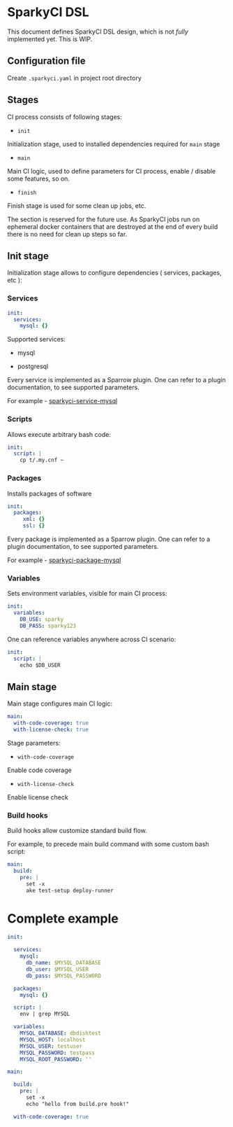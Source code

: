 # SparkyCI DSL

This document defines SparkyCI DSL design, which is not _fully_
implemented yet. This is WIP.

## Configuration file

Create `.sparkyci.yaml` in project root directory

## Stages

CI process consists of following stages:

* `init`

Initialization stage, used to installed dependencies required for `main` stage


* `main`

Main CI logic, used to define parameters for CI process, enable / disable some 
features, so on. 

* `finish`

Finish stage is used for some clean up jobs, etc. 

The section is reserved for the future use. As SparkyCI jobs run on
ephemeral docker containers that are destroyed at the end of every build
there is no need for clean up steps so far.

## Init stage

Initialization stage allows to configure dependencies ( services, packages, etc ):

### Services

```yaml
init:
  services:
    mysql: {}
```

Supported services:

* mysql

* postgresql

Every service is implemented as a Sparrow plugin.
One can refer to a plugin documentation,
to see supported parameters.

For example - [sparkyci-service-mysql](http://sparrowhub.io/plugin/sparkyci-service-mysql/0.000012)

### Scripts

Allows execute arbitrary bash code:

```yaml
init:
  script: |
    cp t/.my.cnf ~
```

### Packages 

Installs packages of software

```yaml
init:
  packages:
     xml: {}
     ssl: {}
```

Every package is implemented as a Sparrow plugin.
One can refer to a plugin documentation,
to see supported parameters.

For example - [sparkyci-package-mysql](http://sparrowhub.io/plugin/sparkyci-package-mysql/0.000002)


### Variables

Sets environment variables, visible for main CI process:

```yaml
init:
  variables:
    DB_USE: sparky
    DB_PASS: sparky123
```

One can reference variables anywhere 
across CI scenario:

```yaml
init:
  script: |
    echo $DB_USER
```

## Main stage

Main stage configures main CI logic:

```yaml
main:
  with-code-coverage: true
  with-license-check: true
```

Stage parameters:

* `with-code-coverage`

Enable code coverage

* `with-license-check`

Enable license check

### Build hooks

Build hooks allow customize standard build flow.

For example, to precede main build command with some custom bash script:

```yaml
main:
  build:
    pre: |
      set -x
      ake test-setup deploy-runner
```

# Complete example

```yaml
init:

  services:
    mysql:
      db_name: $MYSQL_DATABASE
      db_user: $MYSQL_USER
      db_pass: $MYSQL_PASSWORD

  packages:
    mysql: {}

  script: |
    env | grep MYSQL

  variables:
    MYSQL_DATABASE: dbdishtest
    MYSQL_HOST: localhost
    MYSQL_USER: testuser
    MYSQL_PASSWORD: testpass
    MYSQL_ROOT_PASSWORD: ''

main:

  build:
    pre: |
      set -x
      echo "hello from build.pre hook!"

  with-code-coverage: true
```
